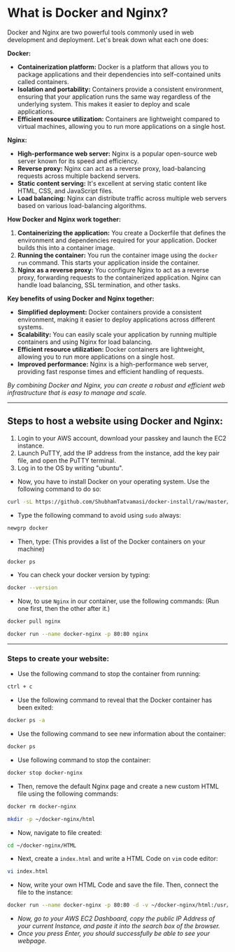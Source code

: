 # What is Docker and Nginx?

Docker and Nginx are two powerful tools commonly used in web development and deployment. Let's break down what each one does:

**Docker:**

* **Containerization platform:** Docker is a platform that allows you to package applications and their dependencies into self-contained units called containers.
* **Isolation and portability:** Containers provide a consistent environment, ensuring that your application runs the same way regardless of the underlying system. This makes it easier to deploy and scale applications.
* **Efficient resource utilization:** Containers are lightweight compared to virtual machines, allowing you to run more applications on a single host.

**Nginx:**

* **High-performance web server:** Nginx is a popular open-source web server known for its speed and efficiency.
* **Reverse proxy:** Nginx can act as a reverse proxy, load-balancing requests across multiple backend servers.
* **Static content serving:** It's excellent at serving static content like HTML, CSS, and JavaScript files.
* **Load balancing:** Nginx can distribute traffic across multiple web servers based on various load-balancing algorithms.

**How Docker and Nginx work together:**

1. **Containerizing the application:** You create a Dockerfile that defines the environment and dependencies required for your application. Docker builds this into a container image.
2. **Running the container:** You run the container image using the `docker run` command. This starts your application inside the container.
3. **Nginx as a reverse proxy:** You configure Nginx to act as a reverse proxy, forwarding requests to the containerized application. Nginx can handle load balancing, SSL termination, and other tasks.

**Key benefits of using Docker and Nginx together:**

* **Simplified deployment:** Docker containers provide a consistent environment, making it easier to deploy applications across different systems.
* **Scalability:** You can easily scale your application by running multiple containers and using Nginx for load balancing.
* **Efficient resource utilization:** Docker containers are lightweight, allowing you to run more applications on a single host.
* **Improved performance:** Nginx is a high-performance web server, providing fast response times and efficient handling of requests.

_By combining Docker and Nginx, you can create a robust and efficient web infrastructure that is easy to manage and scale._

___

## Steps to host a website using Docker and Nginx:

1. Login to your AWS account, download your passkey and launch the EC2 instance.  
2. Launch PuTTY, add the IP address from the instance, add the key pair file, and open the PuTTY terminal.
3. Log in to the OS by writing "ubuntu".

- Now, you have to install Docker on your operating system. Use the following command to do so:

```bash
curl -sL https://github.com/ShubhamTatvamasi/docker-install/raw/master/docker-install.sh | bash
```

- Type the following command to avoid using ``sudo`` always:

```bash
newgrp docker
```

- Then, type: (This provides a list of the Docker containers on your machine)

```bash
docker ps
```

- You can check your docker version by typing:

```bash
docker --version
```

- Now, to use ``Nginx`` in our container, use the following commands: (Run one first, then the other after it.)

```bash
docker pull nginx
```

```bash
docker run --name docker-nginx -p 80:80 nginx
```
___

### Steps to create your website:

- Use the following command to stop the container from running:

```bash
ctrl + c
```

- Use the following command to reveal that the Docker container has been exited:

```bash
docker ps -a
```

- Use the following command to see new information about the container:

```bash
docker ps
```

- Use following command to stop the container:

```bash
docker stop docker-nginx
```

- Then, remove the default Nginx page and create a new custom HTML file using the following commands:

```bash
docker rm docker-nginx
```

```bash
mkdir -p ~/docker-nginx/html
```

- Now, navigate to file created:

```bash
cd ~/docker-nginx/HTML
```

- Next, create a ``index.html`` and write a HTML Code on ``vim`` code editor:

```bash
vi index.html
```

- Now, write your own HTML Code and save the file. Then, connect the file to the instance:

```bash
docker run --name docker-nginx -p 80:80 -d -v ~/docker-nginx/html:/usr/share/nginx/html nginx
```

- _Now, go to your AWS EC2 Dashboard, copy the public IP Address of your current Instance, and paste it into the search box of the browser._<br> 
- _Once you press Enter, you should successfully be able to see your webpage._
